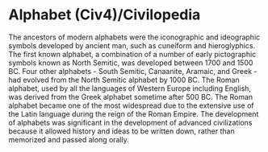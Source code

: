 # Alphabet (Civ4)/Civilopedia

The ancestors of modern alphabets were the iconographic and ideographic symbols developed by ancient man, such as cuneiform and hieroglyphics. The first known alphabet, a combination of a number of early pictographic symbols known as North Semitic, was developed between 1700 and 1500 BC. Four other alphabets - South Semitic, Canaanite, Aramaic, and Greek - had evolved from the North Semitic alphabet by 1000 BC. The Roman alphabet, used by all the languages of Western Europe including English, was derived from the Greek alphabet sometime after 500 BC. The Roman alphabet became one of the most widespread due to the extensive use of the Latin language during the reign of the Roman Empire. The development of alphabets was significant in the development of advanced civilizations because it allowed history and ideas to be written down, rather than memorized and passed along orally.